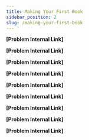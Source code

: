 ```yaml
---
title: Making Your First Book
sidebar_position: 2
slug: /making-your-first-book
---
```




**[Problem Internal Link]**


**[Problem Internal Link]**


**[Problem Internal Link]**


**[Problem Internal Link]**


**[Problem Internal Link]**


**[Problem Internal Link]**


**[Problem Internal Link]**


**[Problem Internal Link]**


**[Problem Internal Link]**

